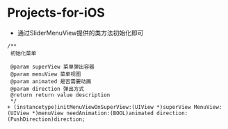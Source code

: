 # Projects-for-iOS
- 通过SliderMenuView提供的类方法初始化即可
```
/**
 初始化菜单

 @param superView 菜单弹出容器
 @param menuView 菜单视图
 @param animated 是否需要动画
 @param direction 弹出方式
 @return return value description
 */
+ (instancetype)initMenuViewOnSuperView:(UIView *)superView MenuView:(UIView *)menuView needAnimation:(BOOL)animated direction:(PushDirection)direction;
```

